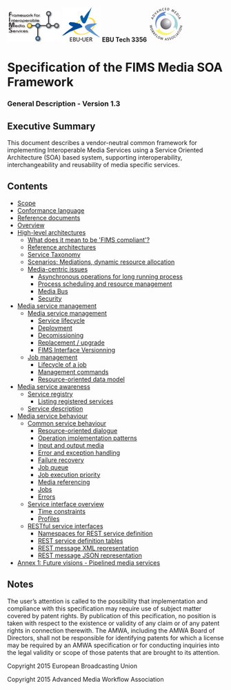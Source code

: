 ![FIMS logo](./FIMS_logo.png) ![EBU logo](./EBU_logo.svg.png) __EBU Tech 3356__ ![AMWA_logo](./AMWA_logo.png)
# Specification of the FIMS Media SOA Framework
### General Description - Version 1.3

## Executive Summary

This document describes a vendor-neutral common framework for implementing Interoperable 
Media Services using a Service Oriented Architecture (SOA) based system, supporting interoperability, 
interchangeability and reusability of media specific services.

## Contents

* [Scope](./scope.md)
* [Conformance language](./conformanceLanguage.md)
* [Reference documents](./referenceDocuments.md)
* [Overview](./overview.md)
* [High-level architectures](./high-levelArchitectures.md)
  * [What does it mean to be 'FIMS compliant'?](./high-levelArchitectures.md#what-does-it-mean-to-be-fims-compliant)
  * [Reference architectures](./high-levelArchitectures.md#reference-architectures)
  * [Service Taxonomy](,/high-levelArchitectures.md#service-taxonomy)
  * [Scenarios: Mediations, dynamic resource allocation](./high-levelArchitectures.md#scenarios-mediations-dynamic-resource-allocation)
  * [Media-centric issues](./high-levelArchitectures.md#media-centric-issues)
    * [Asynchronous operations for long running process](./high-levelArchitectures.md#asynchronous-operations-for-long-running-process)
    * [Process scheduling and resource management](./high-levelArchitectures.md#process-scheduling-and-resource-management)
    * [Media Bus](./high-levelArchitectures.md#media-bus)
    * [Security](./high-levelArchitectures.md#security)
* [Media service management](./mediaServiceManagement.md)
  * [Media service management](./mediaServiceManagement.md#media-service-management)
    * [Service lifecycle](./mediaServiceManagement.md#service-lifecycle)
    * [Deployment](./mediaServiceManagement.md#deployment)
    * [Decomissioning](./mediaServiceManagement.md#decomissioning)
    * [Replacement / upgrade](./mediaServiceManagement.md#replacement--upgrade)
    * [FIMS Interface Versionning](./mediaServiceManagement.md#fims-interface-versioning)
  * [Job management](./mediaServiceManagement.md#job-management)
    * [Lifecycle of a job](./mediaServiceManagement.md#lifecycle-of-a-job)
    * [Management commands](./mediaServiceManagement.md#management-commands)
    * [Resource-oriented data model](./mediaServiceManagement.md#resource-oriented-data-model) 
* [Media service awareness](./mediaServiceAwareness.md)
  * [Service registry](./mediaServiceAwareness.md#service-registry)
    * [Listing registered services](./mediaServiceAwareness.md#listing-registered-services) 
  * [Service description](./mediaServiceAwareness.md#service-description)
* [Media service behaviour](./mediaServiceBehaviour.md)
  * [Common service behaviour](./mediaServiceBehaviour.md#common-service-behaviour)
    * [Resource-oriented dialogue](./mediaServiceBehaviour.md#resource-oriented-dialogue)
    * [Operation implementation patterns](./mediaServiceBehaviour.md#operation-implementation-patterns)
    * [Input and output media](./mediaServiceBehaviour.md#input-and-output-media)
    * [Error and exception handling](./mediaServiceBehaviour.md#error-and-exception-handling)
    * [Failure recovery](./mediaServiceBehaviour.md#failure-recovery)
    * [Job queue](./mediaServiceBehaviour.md#job-queue)
    * [Job execution priority](./mediaServiceBehaviour.md#job-execution-priority)
    * [Media referencing](./mediaServiceBehaviour.md#media-referencing)
    * [Jobs](./mediaServiceBehaviour.md#jobs)
    * [Errors](,/mediaServiceBehaviour.md#errors)
  * [Service interface overview](./mediaServiceBehaviour.md#service-interface-overview)
    * [Time constraints](./mediaServiceBehaviour.md#time-constraints)
    * [Profiles](./mediaServiceBehaviour.md#profiles)
  * [RESTful service interfaces](./mediaServiceBehaviour.md#restful-service-interfaces)
    * [Namespaces for REST service definition](,/mediaServiceBehaviour.md#namespaces-for-rest-service-definition)
    * [REST service definition tables](./mediaServiceBehaviour.md#rest-service-definition-tables)
    * [REST message XML representation](./mediaServiceBehaviour.md#rest-message-xml-representation)
    * [REST message JSON representation](./mediaServiceBehaviour.md#rest-message-json-representation)
* [Annex 1: Future visions - Pipelined media services](./pipelined.md)

## Notes

The user’s attention is called to the possibility that implementation and compliance with this 
specification may require use of subject matter covered by patent rights. By publication of this 
pecification, no position is taken with respect to the existence or validity of any claim or of 
any patent rights in connection therewith. The AMWA, including the AMWA Board of Directors, shall 
not be responsible for identifying patents for which a license may be required by an AMWA specification 
or for conducting inquiries into the legal validity or scope of those patents that are brought to 
its attention.


Copyright 2015 European Broadcasting Union

Copyright 2015 Advanced Media Workflow Association

